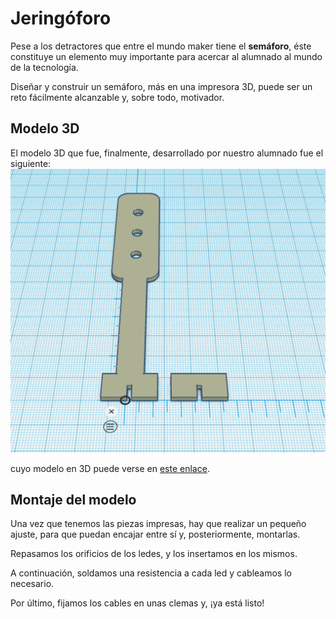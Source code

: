 # Jeringóforo

Pese a los detractores que entre el mundo maker tiene el **semáforo**, éste constituye un elemento muy importante para acercar al alumnado al mundo de la tecnología.  

Diseñar y construir un semáforo, más en una impresora 3D, puede ser un reto fácilmente alcanzable y, sobre todo, motivador.  

## Modelo 3D

El modelo 3D que fue, finalmente, desarrollado por nuestro alumnado fue el siguiente:
![Jeringóforo](jeringoforo.png)

cuyo modelo en 3D puede verse en [este enlace](jeringoforo.stl).

## Montaje del modelo

Una vez que tenemos las piezas impresas, hay que realizar un pequeño ajuste, para que puedan encajar entre sí y, posteriormente, montarlas.  

Repasamos los orificios de los ledes, y los insertamos en los mismos.

A continuación, soldamos una resistencia a cada led y cableamos lo necesario.  

Por último, fijamos los cables en unas clemas y, ¡ya está listo!